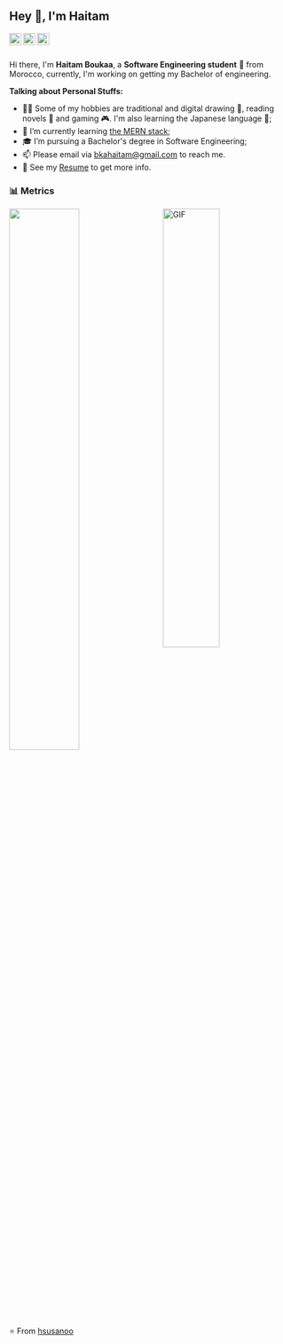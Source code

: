 ## Hey 👋, I'm Haitam

<a href="https://www.linkedin.com/in/haitam-boukaa/">
  <img align="left" alt="Haitam's LinkdeIn" width="22px" src="https://cdn.jsdelivr.net/npm/simple-icons@v3/icons/linkedin.svg" />
</a>
<a href="https://leetcode.com/hsusanoo/">
  <img align="left" alt="Haitam's LeetCode" width="22px" src="https://cdn.jsdelivr.net/npm/simple-icons@v3/icons/leetcode.svg" />
</a>
<a href="https://twitter.com/bkahaitam">
  <img align="left" alt="Haitam's Twitter" width="22px" src="https://cdn.jsdelivr.net/npm/simple-icons@v3/icons/twitter.svg" />
</a>
<br />
<br />

Hi there, I'm **Haitam Boukaa**, a **Software Engineering student** 🚀 from Morocco, currently, I'm working on getting my Bachelor of engineering. 

**Talking about Personal Stuffs:**

- 🧑🏻 Some of my hobbies are traditional and digital drawing 🎨, reading novels 📔 and gaming 🎮. I'm also learning the Japanese language 🎴;
- 🌱 I’m currently learning [the MERN stack](https://www.mongodb.com/mern-stack); 
- 🎓 I’m pursuing a Bachelor's degree in Software Engineering;
- 📫 Please email via [bkahaitam@gmail.com](mailto:bkahaitam@gmail.com) to reach me.
- 📝 See my [Resume](https://drive.google.com/file/d/1paMGGUY9Mjdz8dTku1QkgKmXXejwJ3L9/view?usp=sharing) to get more info.

### **📊 Metrics**
<div>
<img src="https://metrics.lecoq.io/hsusanoo?base.header=0&base.metadata=0&languages=1" width="50%" />
<img align="right" alt="GIF" src="https://i.pinimg.com/originals/e4/26/70/e426702edf874b181aced1e2fa5c6cde.gif" width="45%"/>
  </div>

<br/><br/>

⭐️ From [hsusanoo](https://github.com/hsusanoo)
